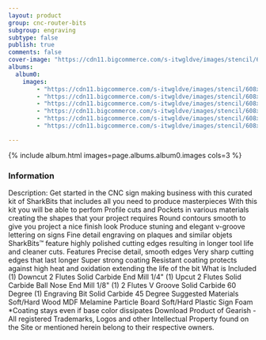```yaml
---
layout: product
group: cnc-router-bits
subgroup: engraving
subtype: false
publish: true
comments: false
cover-image: "https://cdn11.bigcommerce.com/s-itwgldve/images/stencil/608x608/products/4163/8688/3160-kit_3d_sign_maker_cnc_bit_kit_v2__32251__28908.1675310629.png?c=2"
albums:
  album0:
    images:
        - "https://cdn11.bigcommerce.com/s-itwgldve/images/stencil/608x608/products/4163/8688/3160-kit_3d_sign_maker_cnc_bit_kit_v2__32251__28908.1675310629.png?c=2"
        - "https://cdn11.bigcommerce.com/s-itwgldve/images/stencil/608x608/products/4163/8686/SB-2014-NS_box__66681.1575316613__30213.1675310629.jpg?c=2"
        - "https://cdn11.bigcommerce.com/s-itwgldve/images/stencil/608x608/products/4163/8672/sb_1518_ns_g_w_1__83818.1675310629.png?c=2"
        - "https://cdn11.bigcommerce.com/s-itwgldve/images/stencil/608x608/products/4163/8330/SB-3060__31174.1576258071.1280.1280__88472.1675310629.jpg?c=2"
        - "https://cdn11.bigcommerce.com/s-itwgldve/images/stencil/608x608/products/4163/8708/sb_4502545_ns_g_w_1__97654.1675310630.png?c=2"
        - "https://cdn11.bigcommerce.com/s-itwgldve/images/stencil/608x608/products/4163/8670/sharkbit_tray_1__13091.1579725188__48118.1675310629.jpg?c=2"

---
```


{% include album.html images=page.albums.album0.images cols=3 %}

### Information

Description:
 Get started in the CNC sign making business with this curated kit of SharkBits that includes all you need to produce masterpieces  With this kit you will be able to perfom  Profile cuts and Pockets in various materials creating the shapes that your project requires Round contours smooth to give you project a nice finish look Produce stuning and elegant v-groove lettering on signs Fine detail engraving on plaques and similar objets   SharkBits™ feature highly polished cutting edges resulting in longer tool life and cleaner cuts.  Features  Precise detail, smooth edges Very sharp cutting edges that last longer Super strong coating Resistant coating protects against high heat and oxidation extending the life of the bit  What is Included  (1) Downcut 2 Flutes Solid Carbide End Mill 1/4" (1) Upcut 2 Flutes Solid Carbide Ball Nose End Mill 1/8" (1) 2 Flutes V Groove Solid Carbide 60 Degree (1) Engraving Bit Solid Carbide 45 Degree  Suggested Materials   Soft/Hard Wood MDF Melamine Particle Board Soft/Hard Plastic Sign Foam   *Coating stays even if base color dissipates Download Product of Gearish - All registered Trademarks, Logos and other Intellectual Property found on the Site or mentioned herein belong to their respective owners.  

